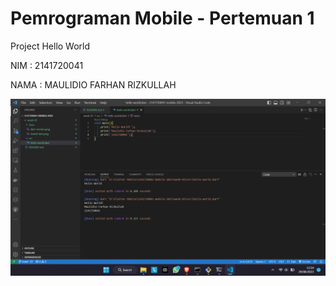 # Pemrograman Mobile - Pertemuan 1

Project Hello World 

NIM : 2141720041

NAMA : MAULIDIO FARHAN RIZKULLAH

![Screenshot hello_world](docs/hello_world.png)